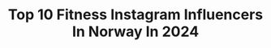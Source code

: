 ---
title: Top 10 Fitness Instagram Influencers In Norway In 2024
description: >-
  Find top fitness Instagram influencers in Norway in 2024. Most popular hashtags: #fitness #workout #bootybuilding.
platform: Instagram
hits: 89
text_top: Identify the top-rated Instagram profiles on inBeat.
text_bottom: Our search engine holds 89 Instagram influencers like this in Norway for you to work with.
profiles:
  - username: "mariataftesund"
    fullname: >-
      MARIA TAFTESUND
    bio: >-
      🇳🇴 -📍Dubai ▫️Personal trainer and online coach ▫️I help women achieve their fitness goals 🤍 Join my team ⬇️
    location: "Norway"
    followers: 416133
    engagement: 268
    commentsToLikes: 0.020310
    id: ck5hn9ucnng290i113x0vrqza
    verified: false
    hashtags: ""
  - username: "omerzuri"
    fullname: >-
      TeamZuri by Omer Zuri
    bio: >-
      ​ Fitness Studio in TLV 🧘🏼‍♀️🏋🏻‍♀️ ​ Ⓜ️ MyProtein code OMER​ רוצים להתאמן איתי בת״א? בואו לפה ⬇️
    location: "Norway"
    followers: 30838
    engagement: 184
    commentsToLikes: 0.058456
    id: ck13cvvwj2f9g0i19fc593ngo
    verified: false
    hashtags: "#teamzuri, #teammyp, #healthy, #tastyvideos"
  - username: "sydney_wilsonxoxo"
    fullname: >-
      Sydney Wilson
    bio: >-
      @_shawnn24 💗 WA| NV📍 @encorebeachclub 🥂🎉 Twin 👯‍♀️| Norwegian 🇳🇴 Native American |Fitness chick💪🏻 ✨Sprinkle kindness like it’s confetti ✨
    location: "Norway"
    followers: 14802
    engagement: 568
    commentsToLikes: 0.101789
    id: ckap5dqgmb7qj0i78cyeajkdx
    verified: false
    hashtags: "#lovemyjob, #lovethesegirls, #gratefulheart, #blessedbeyondmeasure"
  - username: "kamisaaurora"
    fullname: >-
      Kamisa | Glute & Fitness
    bio: >-
      Lifestyle |Motivation | Fitness TEAM NOCCO & BAREBELLS
    location: "Norway"
    followers: 3186
    engagement: 1169
    commentsToLikes: 0.100704
    id: ck5bwq7eum74i0i11v5lwi1y0
    verified: false
    hashtags: "#glutes, #hjemmetrening, #buildyourbooty, #bootybands"
  - username: "trinegillebo"
    fullname: >-
      Trine Victoria | IFBB Bikini
    bio: >-
      Team Toppform - fitnesscoach 𝒮𝒪 𝟸 𝟶 𝟷 𝟿 🥇 𝒪𝓋𝑒𝓇𝒶𝓁𝓁 🤍 @famme rabatt: trinegillebo-20 🤍 @paninisport.no👇🏼 rabatt: trine20
    location: "Norway"
    followers: 3970
    engagement: 1143
    commentsToLikes: 0.082589
    id: ck6tlt7ly6lhj0j71ythfb6s9
    verified: false
    hashtags: "#jentersomtari, #sprekejenter, #jentersoml, #booty"
  - username: "corneliselander"
    fullname: >-
      Cornelis Elander
    bio: >-
      Fitness Expert and TV host 📺 Norwegian 🇳🇴 in Hollywood 💪 La meg hjelpe DEG i form:
    location: "Norway"
    followers: 66782
    engagement: 257
    commentsToLikes: 0.021706
    id: ckf5la6grow9w0j23jdw2divc
    verified: true
    hashtags: "#beach, #corneliselander, #mat, #traveling"
  - username: "andreabadendyck"
    fullname: >-
      ANDREA BADENDYCK
    bio: >-
      🦋 26 y’o Norwegian influencer 👩🏼‍💻 Marketing student ✨ Fashion, travel, fitness & healthy foods 💌 Contact: andreabadendyck.blogg@hotmail.com
    location: "Norway"
    followers: 132297
    engagement: 213
    commentsToLikes: 0.041342
    id: ck6uedlcnqaxu0j7143097j9w
    verified: true
    hashtags: "#visitnorway, #betakarotengold, #goodforme, #lofoten"
  - username: "_paige_powers"
    fullname: >-
      Paige Powers
    bio: >-
      18 2x 3rd Fittest Teen On Earth 2x CrossFit Games athlete @wit.fitness
    location: "Norway"
    followers: 7841
    engagement: 1100
    commentsToLikes: 0.013980
    id: ck6ui2ry2cq060j7160nfenns
    verified: false
    hashtags: "#teamwit, #wit, #mayhemathlete, #whateverittakes"
  - username: "reganhuckaby"
    fullname: >-
      Regan Huckaby
    bio: >-
      Family Fitness Mom of 2 CrossFit Games Indy 2014/2015/2017 Team 2019 🥉 @mypowerdot (Code: REGAN10)
    location: "Norway"
    followers: 55088
    engagement: 225
    commentsToLikes: 0.014340
    id: ck0tz69usp72q0i19nkl7sxt8
    verified: false
    hashtags: "#invictusathlete, #health, #invictus, #frontsquat"
  - username: "mo9ca86"
    fullname: >-
      Monica 🇳🇴
    bio: >-
      Ambassadør for: 💛@wearefit.no 💜@fitnessmafia.no 💖@norsweet_official Model for : ♥️@asimmonsphotography ✨Trykk på link for rabattkoder
    location: "Norway"
    followers: 8644
    engagement: 606
    commentsToLikes: 0.095670
    id: ck8t6picmeda90j78nb1kbfau
    verified: false
    hashtags: "#treningsforum, #girlswithmuscle, #fitnesslifestyle, #trening"
---